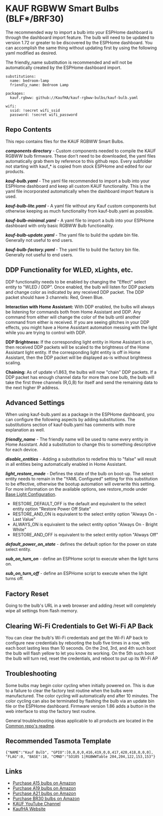 # KAUF RGBWW Smart Bulbs (BLF*/BRF30)

The recommended way to import a bulb into your ESPHome dashboard is through the dashboard import feature.  The bulb will need to be updated to version 1.72 or greater to be discovered by the ESPHome dashboard.  You can accomplish the same thing without updating first by using the following yaml modified as desired.

The friendly_name substitution is recommended and will not be automatically created by the ESPHome dashboard import.

```
substitutions:
  name: bedroom-lamp
  friendly_name: Bedroom Lamp

packages:
  kauf.rgbww: github://KaufHA/kauf-rgbww-bulbs/kauf-bulb.yaml

wifi:
  ssid: !secret wifi_ssid
  password: !secret wifi_password
```

## Repo Contents
This repo contains files for the KAUF RGBWW Smart Bulbs.

***components* directory** - Custom components needed to compile the KAUF RGBWW bulb firmware.  These don't need to be downloaded, the yaml files automatically grab them by reference to this github repo.  Every subfolder not starting with kauf_* is copied from stock ESPHome and edited for our products.

***kauf-bulb.yaml*** - The yaml file recommended to import a bulb into your ESPHome dashboard and keep all custom KAUF functionality. This is the yaml file incorporated automatically when the dashboard import feature is used.

***kauf-bulb-lite.yaml*** - A yaml file without any Kauf custom components but otherwise keeping as much functionality from kauf-bulb.yaml as possible.

***kauf-bulb-minimal.yaml*** - A yaml file to import a bulb into your ESPHome dashboard with only basic RGBWW Bulb functionality.

***kauf-bulb-update.yaml*** - The yaml file to build the update bin file. Generally not useful to end users.

***kauf-bulb-factory.yaml*** - The yaml file to build the factory bin file. Generally not useful to end users.

## DDP Functionality for WLED, xLights, etc.
DDP functionality needs to be enabled by changing the "Effect" select entity to "WLED / DDP".  Once enabled, the bulb will listen for DDP packets and change color as indicated by any received DDP packet.  The DDP packet should have 3 channels: Red, Green Blue.  

**Interaction with Home Assistant:** With DDP enabled, the bulbs will always be listening for commands both from Home Assistant and DDP.  Any command from either will change the color of the bulb until another command from either is received.  If you are seeing glitches in your DDP effects, you might have a Home Assistant automation messing with the light while you are trying to control with DDP.

**DDP Brightness:** If the corresponding light entity in Home Assistant is on, then received DDP packets will be scaled to the brightness of the Home Assistant light entity.  If the corresponding light entity is off in Home Assistant, then the DDP packet will be displayed as-is without brightness scaling.

**Chaining:** As of update v1.863, the bulbs will now "chain" DDP packets.  If a DDP packet has enough channel data for more than one bulb, the bulb will take the first three channels (R,G,B) for itself and send the remaining data to the next higher IP address.

## Advanced Settings
When using kauf-bulb.yaml as a package in the ESPHome dashboard, you can configure the following aspects by adding substitutions. The substitutions section of kauf-bulb.yaml has comments with more explanation as well.

***friendly_name*** - The friendly name will be used to name every entity in Home Assistant. Add a substitution to change this to something descriptive for each device.

***disable_entities*** - Adding a substitution to redefine this to "false" will result in all entities being automatically enabled in Home Assistant.

***light_restore_mode*** - Defines the state of the bulb on boot-up.  The select entity needs to remain in the "YAML Configured" setting for this substitution to be effective, otherwise the bootup automation will overwrite this setting.  For more information on the available options, see restore_mode under [Base Light Configuration](https://esphome.io/components/light/index.html#base-light-configuration).
- RESTORE_DEFAULT_OFF is the default and equivalent to the select entity option "Restore Power Off State"
- RESTORE_AND_ON is equivalent to the select entity option "Always On - Last Value"
- ALWAYS_ON is equivalent to the select entity option "Always On - Bright White"
- RESTORE_AND_OFF is equivalent to the select entity option "Always Off"

***default_power_on_state*** - defines the default option for the power on state select entity.

***sub_on_turn_on*** - define an ESPHome script to execute when the light turns on.

***sub_on_turn_off*** - define an ESPHome script to execute when the light turns off.


## Factory Reset
Going to the bulb's URL in a web browser and adding /reset will completely wipe all settings from flash memory.

## Clearing Wi-Fi Credentials to Get Wi-Fi AP Back
You can clear the bulb's Wi-Fi credentials and get the Wi-Fi AP back to configure new credentials by rebooting the bulb five times in a row, with each boot lasting less than 10 seconds.  On the 2nd, 3rd, and 4th such boot the bulb will flash yellow to let you know its working.  On the 5th such boot the bulb will turn red, reset the credentials, and reboot to put up its Wi-Fi AP


## Troubleshooting
Some bulbs may begin color cycling when initially powered on.  This is due to a failure to clear the factory test routine when the bulbs were manufactured.  The color cycling will automatically end after 10 minutes.  The color cycling can also be terminated by flashing the bulb via an update bin file or the ESPHome dashboard.  Firmware version 1.86 adds a button in the web interface to stop the factory test routine.

General troubleshooting ideas applicable to all products are located in the [Common repo's readme](https://github.com/KaufHA/common/blob/main/README.md#troubleshooting).

## Recommended Tasmota Template

```
{"NAME":"Kauf Bulb", "GPIO":[0,0,0,0,416,419,0,0,417,420,418,0,0,0], "FLAG":0, "BASE":18, "CMND":"SO105 1|RGBWWTable 204,204,122,153,153"}
```

## Links
- [Purchase A15 bulbs on Amazon](https://www.amazon.com/dp/B0B3SCKQNL)
- [Purchase A19 bulbs on Amazon](https://www.amazon.com/dp/B0B3SMC6TM)
- [Purchase A21 bulbs on Amazon](https://www.amazon.com/dp/B09GV9FD3X)
- [Purchase BR30 bulbs on Amazon](https://www.amazon.com/dp/B09L5P2MDD)
- [KAUF YouTube Channel](https://www.youtube.com/channel/UCjgziIA-lXmcqcMIm8HDnYg)
- [KaufHA Website](https://kaufha.com/blf10/)
